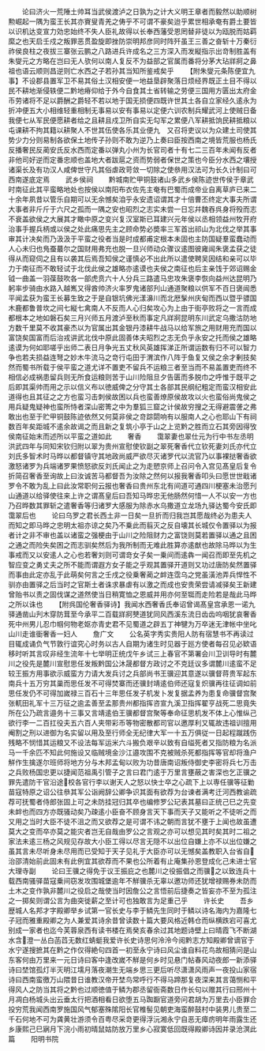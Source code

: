 <!-- { "loadSidebar": true } -->
　　论曰济火一荒陲土帅耳当武侯渡泸之日孰为之计大义明王章者而毅然以助顺树勲崛起一隅为蛮王长其亦賨叟青羌之俦乎不可谓不豪矣迨乎累世相承奄有爵土要皆以识机达变宣力効忠始终不失人臣礼故得以长奉西藩受恩罔替非徒以为瓯脱而姑羁縻之也天启壬戍之叛罪恶贯盈旋即挫防崇明邦彦同时阵歼虽王三善之奋斩十万秦衍祚侯良柱之夜拔三寨张云鹏之八路进兵许成名之三方深入而发縦指示出竒制胜盖有朱燮元之方略在岂曰无人欤何以南人复反不为益部之官属而番将分茅大玷牂牁之鼻祖也语云顺则昌逆则亡水西之子若孙其当知所鉴戒矣乎
　　【附朱燮元条陈便宜九事】不设郡县置军卫不易其俗土汉相安便一地益垦辟聚落日烦经界既正土目不得以民不耕地渐侵轶便二黔地瘠仰给于外今自食其土省转输之劳便三国用方匮出太府金币劳诸将不足以爵酬之爵轻不若以地于国无损便四既许世其土各自立家经久逺永为折冲便五大小相维轻重相制无事易以安有事易以定便六训农制兵耀武河上使贼日备我便七从军民便愿耕者给之且耕且戍卫所自实无勾军之累便八军耕抵饷民耕抵粮以屯课耕不拘其籍以耕聚人不世其伍使各乐其业便九　又召将吏议以为众建土司使其势少力分则易制各欲保土地传子孙则不敢为逆乃上奏曰臣按西南之境皆荒服也杨氏反播奢民反蔺安氏反水西而定番以弹丸小州为长官司者十有七二三百年未闻有反者非他司好逆而定番忠顺也盖地大者跋扈之资而势弱者保世之策也今臣分水西之壤授诸渠长及有功汉人咸俾世守凡其俗虐政苛敛一切除之使叅用汉法可为长久计制曰可西南遂底定焉
　　武乡侯祠
　　黔城南贮甲铜鼓诸山多武乡侯陈迹世传侯于章武时南征此其平蛮略地处也按侯以南阳布衣佐先主奄有巴蜀而成帝业自离草庐已来二十余年夙昔以管乐自期可以无余憾矣洎乎永安遗诏谓其才十倍曹丕终定大事夫所谓大事者非斤斤于六尺之孤而一隅之安也昭烈之志实未尝一日忘幷魏吞呉身将殁而志不衰盖欲侯之大展其才瞰中原之变兴复汉室斯已耳建兴元年侯以丞相领益州牧开府治事手握兵柄或以侯之处此痛思先主之顾命势必奬率三军首出祁山为北伐之举其事审其计决矣而乃汲汲于平蛮之役者当是时成都甫定根本未固也主防国疑羣蛮蠢动而人心未归也鳬蚕蕞尔之国财用弗充也脱一旦兴师动众骤议逺图彼雍闿朱褒孟获之徒得从而窥伺之且有以袭其后焉吾知侯之谨慎必不出此所以遣使聘吴因结和亲可以毕力于南征而不敢轻试于北伐此侯之雄略亦逺谟也夫侯之南征也后主亲饯于郊诏赐金钺一曲盖一羽葆鼓吹各一部虎贲六十人分兵三路遣马忠攻朱褒李恢向益州达昆明乃躬率步骑由水路入越嶲又得酋帅济火率罗鬼诸部刋山通道聚粮以供军不百日褒闿悉平闻孟获为蛮王长募生致之于是自银坑佛光漾濞川而北厯髳州庆甸而西以暨乎骠国木鹿都鲁普坎之间七縦七禽南人不反而人心归矣攻心为上由于街亭败将之一言而成都根本之地如磐石矣三月兴师五月渡泸至秋而事定凡牂牁昆明东川武定乌撒沽防地方数千里莫不收其豪杰以为官属出其金银丹漆耕牛战马以给军旅之用财用充而国以富饶矣国富而后治戎讲武北伐中原此固善体夫昭烈之志无负乎永安之托而侯之雄略逺谟为何如耶嗟乎出师二表日月争光五丈秋风英雄挥涕正所谓运数有归不可以智力争也若夫损益连弩之妙木牛流马之竒行屯田于渭滨作八阵于鱼复又侯之余才剰技矣然而蜀书所载于侯平蛮之道尤详不置吏不留兵不运粮三者至当而不易盖置吏而终不相信必成祸患留兵则无所食运粮则苦于山川险阻旦夕告匮而多脱巾之呼惟于既平之后即其渠帅而用之示以信义布以徳威俾之分守其土各部其民纲纪粗定而蛮汉相安此道得也且其征之之方也蛮习击刺侯故困以兵也蛮善燎原侯故攻以火也蛮俗尚鬼侯之用兵疑鬼疑神也蛮所恃者深山密箐之中为羣狐三窟之计侯故穷搜之无得避震詟之弗敢出也至于贮甲铜鼓陈迹依然又何莫非侯之竒踪閟响有以服南人之心也耶山下有祠数百年矣距城不逺余故谒之而且新之复筑小亭于山之上览黔之胜而立石其旁因得攷侯南征始末而述所以平蛮之道如此
　　奢香
　　霭翠妻也翠仕元为行中书左丞明洪武四年与同知宋钦归附以翠为贵州宣慰使钦副之翠死奢香代立钦死妻刘氏亦代立刘氏多智术时马晔以都督镇守其地政尚威严欲尽灭诸罗代以流官乃以事裸挞奢香欲激怒诸罗为兵端诸罗果愤怒欲反刘氏闻止之为走愬京师上召问令入宫见髙皇后复令折简召奢香至询故上曰汝诚苦马都督吾为汝除之然何以报我奢香叩头曰愿世世戢诸罗令不敢为乱上曰此汝常职何云报也奢香曰贵州东北有间道可通四川梗塞未治愿刋山通道以给驿使往来上许之谓髙皇后曰吾知马晔忠无他肠然何惜一人不以安一方也乃召晔数其罪斩之遣奢香等归诸罗大感服为除赤水乌撒道立龙场九驿达蜀今安氏即霭翠后也
　　论曰乌罗之君长西土非一日矣一旦折而归我岂其愿哉终必为患夫人而知之即马晔之忠明太祖亦谅之矣乃不乗此而翦灭之反自壊其长城仅令置驿以为报者计之非不审也盖以诸蛮之强梗由于山川之险阻财力之富饶则莫若置驿以通之且困之通之而险失矣困之而志驯矣然后为我所制而无难此胜算亦逺猷也故除马晔以为生事戒而又以安逺人之心也若奢刘则可谓竒女子矣一乗间而逺犇一闻召而即至先机之智应变之勇丈夫之所不能而谓遐方女子能之乎观其置驿开道则又功过唐防矣然置驿而事由此定亦乱于此萌矣何言之壬戌之役乗奢蔺之衅连霑乌之党虽潢池弄兵悍性不驯亦由置驿之后当时之官斯土者诛求暴虐有以激之而成也安贵荣尝请减驿矣王新建曾贻书以责之固伐谋之道然使当日稍寛恤之恩威并用亦何至铤而走险若是哉此马晔之所以诛也
　　【附呉国伦奢香驿诗】我闻水西奢香氏奉诏曾谒髙皇宫承恩一诺九驿通凿山刋木穿防茸至今承平二百载牂牁僰道犹同风西溪东流日齿齿呜咽犹哀奢香死中州男儿忍巾帼何物老妪亦青史君不见蜀道之辟五丁神犍为万卒迷无津帐中坐叱山川走谁衟奢香一妇人
　　詹广文
　　公名英字秀实贵阳人防有宿慧书不再读过目辄成诵负气节敦行谊究心时务以古人自期为诸生时见器于廵方使者每召见必欵语移时听其言叹非经生流年十七举明正统戊午乡试三上春官不第署会川卫训导时有麓川之役先是麓川宣慰思任发叛黔国公沐晟都督方政讨之不克廷议多谓麓川逺蛮不足较王振方用事欲示威蛮方力请大发兵讨之兵部尚书王骥迎其意遂以骥督蒋贵军起东南兵十五万穷其巢而思任发不可得焚寨而还骥封靖逺伯师还寇复炽骥再往征调如前思任发仍不可得加嵗禄三百石十三年思任发子机发卜发复据孟养为患复命骥督宫聚张軏田礼军十三万征之逾孟善至孟那贵州都指挥咨宣九溪卫指挥翟亨战死二思竟失所在公乃疏言邉务十三事又言靖逺伯王骥都督宫聚等奉命征思机发不体上心惟纵己欲行李一二百扛役夫五六百人夹带彩币等物密散都司官以邀厚利又辄故违祖训擅用阉割之刑以进御为名实留以用及至行师全无纪律大军一十五万俱従一日起程蹴践伤残略不悯惜其运粮又不设法每军运米六斗搬负艰辛以致有自缢死者又指防粮为名派马一千余匹不知此何施设又临贼境金沙江邉攻围不克被贼杀死都指挥等官却将渔户觧作生擒遂尔班师将地方分与木邦孟甸以败为功昔唐南诏叛侍御史李密将兵七万击之兵败杨国忠更以捷闻范祖禹引管子之言曰君门逺于万里言壅蔽之害深也乞正骥之罪先遣防干官沿途校各官行李以谢天人之怒以快士卒之心疏下上以専任骥等征勦苗寇特原之诏公往叅其军公诣阙辞公卿争识其面有欲荐为台谏者满考迁河西教谕疏荐可抚蜀者侍郎张固上可之未防挂冠归其卒也编修罗公玘表其墓曰正统己巳之先变未衅也而四方亦既骚动矣乃疎逺小臣奋不顾身言天下事而天子又能听之不徒听之而又用之当时大臣不徒不沮之而又欲荐之是可谓不讳之朝而言犹不壅于上闻也故虽遭莫大之变而卒亦莫之能灾者岂无自哉由罗公之言观之亦可以想见其时矣其时二祖之家法未逺三杨之风规见存故大小臣工得以尽言无隠不以出位自嫌上亦不以出位嫌之虽其言未尽听身未尽用而已受知于天子见礼于大臣亦可以无憾矣盖教职入台省自治邵清始前此固未有此例宜其欲荐而不果也公所着有止庵集孙恩登成化己未进士官大理寺副
　　论曰王骥之得免于议王振庇之也麓川之役振倡之而骥之以致连兵十载西南骚驿苗寇乗间窃发攻围城堡逾年不觧骥杀无辜以邀功师还犹增禄赐券未防而土木之变作孰非麓川之役启之哉使当时因詹公之言悟前后捷奏之皆妄亦不至为孤注之一掷矣则谓公言为曲突徙薪之至计可也独敢言为足重己乎
　　许长史
　　吾乡歴城人名邦才字殿卿举乡试第一官长史与李于鳞先生同时于鳞以诗名海内为嘉隆七子冠而雅重殿卿之为人兼爱其诗余昔曾读数十篇大要风格近韩仓而纵横跌宕可喜尤别成一家者也迄今芙蓉泉西有读书楼在焉癸亥春余过其地题诗壁上曰晴霞飞不断湖水含澄一丛白菡蓞无数红蜻蜓我爱许长史诗思何泠泠今阅黔志方知殿卿曾谪官于水宁遂搜摭其在黔之作仅得絶句四首一初至永宁诗曰风尘谁自料花鸟故相猜问是山东客何由万里来一元日诗曰客中逢改嵗不觧是何乡时见悬门帖春风动夜郎一新添驿诗曰埜馆孤灯半灭明江壖月落夜潮生无端乡思三更后听尽潇潇风雨声一夜投山家宿诗曰西南蛮徼万山隈昔日谁教汉帝开埜鸟常呼行不得马蹄那复夜深来其言蔼恻和平得风人之防当其将之黔也过顺徳值于鳞为郡丞留衙斋数日作长句以赠其行曰邢州十月凋白杨城头出云垂太行把酒相看日欲堕五马踟蹰官道旁问君胡为万里去小臣罪合投穷荒我闻西南罗施国风气郁塞殊隂阳长官椎髻见朝吏海蛮醉鼓村中装男儿贵至二千石何地不可为龚黄壮游须令百粤尽采竒更得浮沅湘永宁自恶无瘴疠明年雨露生还乡康熙己巳寎月下浣小雨初晴鼠姑防放万里乡心寂寞低回既得殿卿诗因并录沧溟此篇
　　阳明书院

